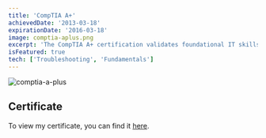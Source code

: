 ```yaml
---
title: 'CompTIA A+'
achievedDate: '2013-03-18'
expirationDate: '2016-03-18'
image: comptia-aplus.png
excerpt: 'The CompTIA A+ certification validates foundational IT skills in hardware, software, networking, and security troubleshooting.'
isFeatured: true
tech: ['Troubleshooting', 'Fundamentals']
---
```


![comptia-a-plus](/images/certs/comptia-aplus.png)

## Certificate

To view my certificate, you can find it [here](https://www.credly.com/badges/108ac967-6907-4ed7-99d0-d19cef380b53/public_url).
